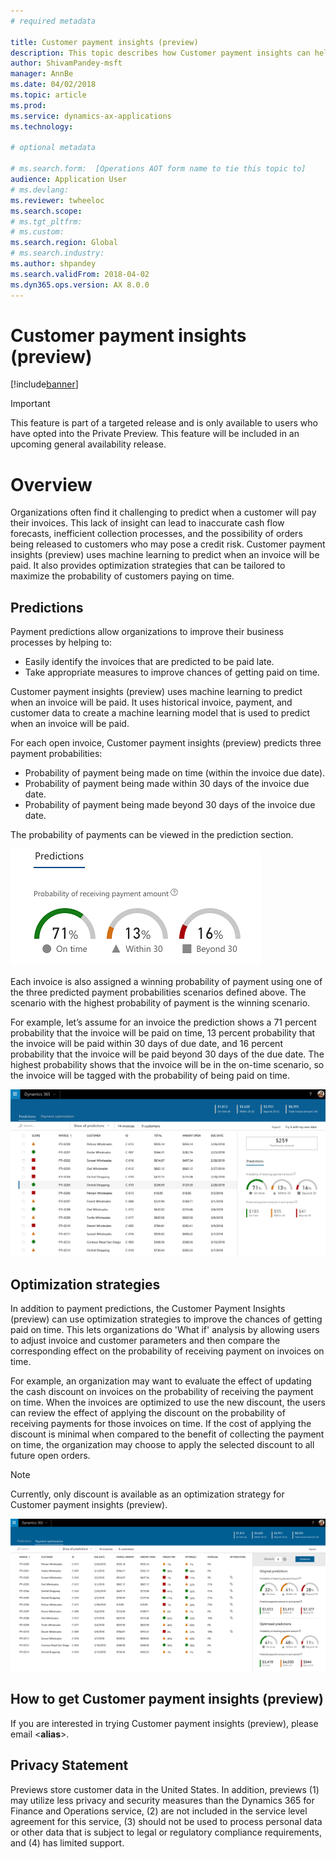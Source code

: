 ```yaml
---
# required metadata

title: Customer payment insights (preview)
description: This topic describes how Customer payment insights can help predict when an invoice will be paid and help organizations to create optimization strategies that improve the probability of being paid on time.
author: ShivamPandey-msft
manager: AnnBe
ms.date: 04/02/2018
ms.topic: article
ms.prod: 
ms.service: dynamics-ax-applications
ms.technology: 

# optional metadata

# ms.search.form:  [Operations AOT form name to tie this topic to]
audience: Application User
# ms.devlang: 
ms.reviewer: twheeloc
ms.search.scope: 
# ms.tgt_pltfrm: 
# ms.custom: 
ms.search.region: Global 
# ms.search.industry: 
ms.author: shpandey
ms.search.validFrom: 2018-04-02
ms.dyn365.ops.version: AX 8.0.0
---
```


# Customer payment insights (preview)

[!include[banner](../includes/banner.md)]

> [!IMPORTANT]
> This feature is part of a targeted release and is only available to users who have opted into the Private Preview. This feature will be included in an upcoming general availability release.

# Overview

Organizations often find it challenging to predict when a customer will pay their invoices. This lack of insight can lead to inaccurate cash flow forecasts, inefficient collection processes, and the possibility of orders being released to customers who may pose a credit risk. Customer payment insights (preview) uses machine learning to predict when an invoice will be paid. It also provides optimization strategies that can be tailored to maximize the probability of customers paying on time.

## Predictions

Payment predictions allow organizations to improve their business processes by helping to:

-   Easily identify the invoices that are predicted to be paid late.
-   Take appropriate measures to improve chances of getting paid on time.

Customer payment insights (preview) uses machine learning to predict when an invoice will be paid. It uses historical invoice, payment, and customer data to create a machine learning model that is used to predict when an invoice will be paid.

For each open invoice, Customer payment insights (preview) predicts three payment probabilities:

-  Probability of payment being made on time (within the invoice due date).
-  Probability of payment being made within 30 days of the invoice due date.
-  Probability of payment being made beyond 30 days of the invoice due date.

The probability of payments can be viewed in the prediction section.

[![Payment predictions](./media/Predictions-sm2.png)](./media/Predictions-sm2.png)

Each invoice is also assigned a winning probability of payment using one of the three predicted payment probabilities scenarios defined above. The scenario with the highest probability of payment is the winning scenario.


For example, let’s assume for an invoice the prediction shows a 71 percent probability that the invoice will be paid on time, 13 percent probability that the invoice will be paid within 30 days of due date, and 16 percent probability that the invoice will be paid beyond 30 days of the due date. The highest probability shows that the invoice will be in the on-time scenario, so the invoice will be tagged with the probability of being paid on time.

[![Payment predictions](./media/payment-predict.png)](./media/payment-predict.png)

## Optimization strategies

In addition to payment predictions, the Customer Payment Insights (preview) can use optimization strategies to improve the chances of getting paid on time. This lets organizations do 'What if' analysis by allowing users to adjust invoice and customer parameters and then compare the corresponding effect on the probability of receiving payment on invoices on time.

For example, an organization may want to evaluate the effect of updating the cash discount on invoices on the probability of receiving the payment on time. When the invoices are optimized to use the new discount, the users can review the effect of applying the discount on the probability of receiving payments for those invoices on time. If the cost of applying the discount is minimal when compared to the benefit of collecting the payment on time, the organization may choose to apply the selected discount to all future open orders.

> [!NOTE] 
> Currently, only discount is available as an optimization strategy for Customer payment insights (preview).

[![Optimized predictions](./media/optimized-pay.png)](./media/optimized-pay.png)

## How to get Customer payment insights (preview)

If you are interested in trying Customer payment insights (preview), please email \<**alias**\>.

## Privacy Statement

Previews store customer data in the United States. In addition, previews (1) may utilize less privacy and security measures than the Dynamics 365 for Finance and Operations service, (2) are not included in the service level agreement for this service, (3) should not be used to process personal data or other data that is subject to legal or regulatory compliance requirements, and (4) has limited support.
